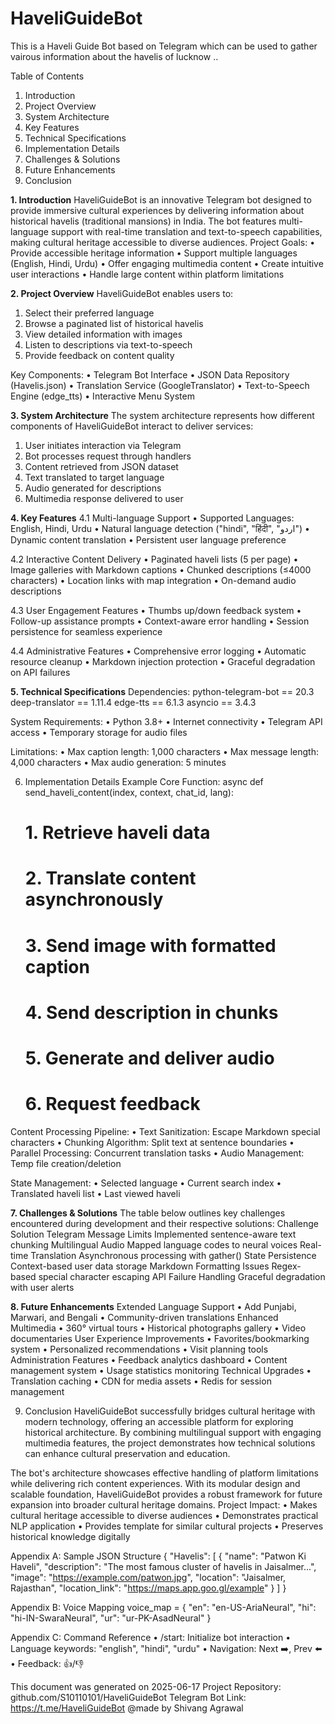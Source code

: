 # HaveliGuideBot
This is a Haveli Guide Bot based on Telegram which can be used to gather vairous information about the havelis of lucknow .. 

Table of Contents
1. Introduction
2. Project Overview
3. System Architecture
4. Key Features
5. Technical Specifications
6. Implementation Details
7. Challenges & Solutions
8. Future Enhancements
9. Conclusion
    
**1. Introduction**
HaveliGuideBot is an innovative Telegram bot designed to provide immersive cultural experiences by delivering information about historical havelis (traditional mansions) in India. The bot features multi-language support with real-time translation and text-to-speech capabilities, making cultural heritage accessible to diverse audiences.
Project Goals:
•	Provide accessible heritage information
•	Support multiple languages (English, Hindi, Urdu)
•	Offer engaging multimedia content
•	Create intuitive user interactions
•	Handle large content within platform limitations

**2. Project Overview**
HaveliGuideBot enables users to:
1.	Select their preferred language
2.	Browse a paginated list of historical havelis
3.	View detailed information with images
4.	Listen to descriptions via text-to-speech
5.	Provide feedback on content quality

Key Components:
•	Telegram Bot Interface
•	JSON Data Repository (Havelis.json)
•	Translation Service (GoogleTranslator)
•	Text-to-Speech Engine (edge_tts)
•	Interactive Menu System

**3. System Architecture**
The system architecture represents how different components of HaveliGuideBot interact to deliver services:
1. User initiates interaction via Telegram
2. Bot processes request through handlers
3. Content retrieved from JSON dataset
4. Text translated to target language
5. Audio generated for descriptions
6. Multimedia response delivered to user

**4. Key Features**
4.1 Multi-language Support
•	Supported Languages: English, Hindi, Urdu
•	Natural language detection ("hindi", "हिंदी", "اردو")
•	Dynamic content translation
•	Persistent user language preference

4.2 Interactive Content Delivery
•	Paginated haveli lists (5 per page)
•	Image galleries with Markdown captions
•	Chunked descriptions (≤4000 characters)
•	Location links with map integration
•	On-demand audio descriptions

4.3 User Engagement Features
•	Thumbs up/down feedback system
•	Follow-up assistance prompts
•	Context-aware error handling
•	Session persistence for seamless experience

4.4 Administrative Features
•	Comprehensive error logging
•	Automatic resource cleanup
•	Markdown injection protection
•	Graceful degradation on API failures

**5. Technical Specifications**
Dependencies:
python-telegram-bot == 20.3
deep-translator == 1.11.4
edge-tts == 6.1.3
asyncio == 3.4.3

System Requirements:
•	Python 3.8+
•	Internet connectivity
•	Telegram API access
•	Temporary storage for audio files

Limitations:
•	Max caption length: 1,000 characters
•	Max message length: 4,000 characters
•	Max audio generation: 5 minutes

6. Implementation Details
Example Core Function:
async def send_haveli_content(index, context, chat_id, lang):
    # 1. Retrieve haveli data
    # 2. Translate content asynchronously
    # 3. Send image with formatted caption
    # 4. Send description in chunks
    # 5. Generate and deliver audio
    # 6. Request feedback

Content Processing Pipeline:
•	Text Sanitization: Escape Markdown special characters
•	Chunking Algorithm: Split text at sentence boundaries
•	Parallel Processing: Concurrent translation tasks
•	Audio Management: Temp file creation/deletion

State Management:
•	Selected language
•	Current search index
•	Translated haveli list
•	Last viewed haveli

**7. Challenges & Solutions**
The table below outlines key challenges encountered during development and their respective solutions:
Challenge	Solution
Telegram Message Limits	Implemented sentence-aware text chunking
Multilingual Audio	Mapped language codes to neural voices
Real-time Translation	Asynchronous processing with gather()
State Persistence	Context-based user data storage
Markdown Formatting Issues	Regex-based special character escaping
API Failure Handling	Graceful degradation with user alerts

**8. Future Enhancements**
Extended Language Support
•	Add Punjabi, Marwari, and Bengali
•	Community-driven translations
Enhanced Multimedia
•	360° virtual tours
•	Historical photographs gallery
•	Video documentaries
User Experience Improvements
•	Favorites/bookmarking system
•	Personalized recommendations
•	Visit planning tools
Administration Features
•	Feedback analytics dashboard
•	Content management system
•	Usage statistics monitoring
Technical Upgrades
•	Translation caching
•	CDN for media assets
•	Redis for session management

9. Conclusion
HaveliGuideBot successfully bridges cultural heritage with modern technology, offering an accessible platform for exploring historical architecture. By combining multilingual support with engaging multimedia features, the project demonstrates how technical solutions can enhance cultural preservation and education.

The bot's architecture showcases effective handling of platform limitations while delivering rich content experiences. With its modular design and scalable foundation, HaveliGuideBot provides a robust framework for future expansion into broader cultural heritage domains.
Project Impact:
•	Makes cultural heritage accessible to diverse audiences
•	Demonstrates practical NLP application
•	Provides template for similar cultural projects
•	Preserves historical knowledge digitally

Appendix A: Sample JSON Structure
{
  "Havelis": [
    {
      "name": "Patwon Ki Haveli",
      "description": "The most famous cluster of havelis in Jaisalmer...",
      "image": "https://example.com/patwon.jpg",
      "location": "Jaisalmer, Rajasthan",
      "location_link": "https://maps.app.goo.gl/example"
    }
  ]
}

Appendix B: Voice Mapping
voice_map = {
  "en": "en-US-AriaNeural",
  "hi": "hi-IN-SwaraNeural",
  "ur": "ur-PK-AsadNeural"
}

Appendix C: Command Reference
•	/start: Initialize bot interaction
•	Language keywords: "english", "hindi", "urdu"
•	Navigation: Next ➡️, Prev ⬅️
•	Feedback: 👍/👎

This document was generated on 2025-06-17
Project Repository: github.com/S10110101/HaveliGuideBot
Telegram Bot Link: https://t.me/HaveliGuideBot
@made by Shivang Agrawal
